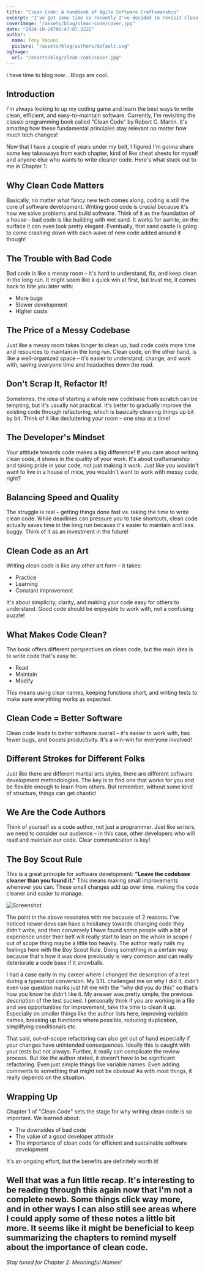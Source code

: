 ```yaml
---
title: "Clean Code: A Handbook of Agile Software Craftsmanship"
excerpt: "I've got some time so recently I've decided to revisit Clean Code now that I have a couple years of professional experience under my belt.."
coverImage: "/assets/blog/clean-code/cover.jpg"
date: "2024-10-24T06:47:07.322Z"
author:
  name: Tony Vanoni
  picture: "/assets/blog/authors/default.svg"
ogImage:
  url: "/assets/blog/clean-code/cover.jpg"
---
```


I have time to blog now... Blogs are cool.

## Introduction

I'm always looking to up my coding game and learn the best ways to write clean, efficient, and easy-to-maintain software. Currently, I'm revisiting the classic programming book called "Clean Code" by Robert C. Martin. It's amazing how these fundamental principles stay relevant no matter how much tech changes!

Now that I have a couple of years under my belt, I figured I'm gonna share some key takeaways from each chapter, kind of like cheat sheets for myself and anyone else who wants to write cleaner code. Here's what stuck out to me in Chapter 1:

## Why Clean Code Matters

Basically, no matter what fancy new tech comes along, coding is still the core of software development. Writing good code is crucial because it's how we solve problems and build software. Think of it as the foundation of a house – bad code is like building with wet sand. It works for awhile, on the surface it can even look pretty elegant. Eventually, that sand castle is going to come crashing down with each wave of new code added around it though!

## The Trouble with Bad Code

Bad code is like a messy room – it's hard to understand, fix, and keep clean in the long run. It might seem like a quick win at first, but trust me, it comes back to bite you later with:

- More bugs
- Slower development
- Higher costs

## The Price of a Messy Codebase

Just like a messy room takes longer to clean up, bad code costs more time and resources to maintain in the long run. Clean code, on the other hand, is like a well-organized space – it's easier to understand, change, and work with, saving everyone time and headaches down the road.

## Don't Scrap It, Refactor It!

Sometimes, the idea of starting a whole new codebase from scratch can be tempting, but it's usually not practical. It's better to gradually improve the existing code through refactoring, which is basically cleaning things up bit by bit. Think of it like decluttering your room – one step at a time!

## The Developer's Mindset

Your attitude towards code makes a big difference! If you care about writing clean code, it shows in the quality of your work. It's about craftsmanship and taking pride in your code, not just making it work. Just like you wouldn't want to live in a house of mice, you wouldn't want to work with messy code, right?

## Balancing Speed and Quality

The struggle is real – getting things done fast vs. taking the time to write clean code. While deadlines can pressure you to take shortcuts, clean code actually saves time in the long run because it's easier to maintain and less buggy. Think of it as an investment in the future!

## Clean Code as an Art

Writing clean code is like any other art form – it takes:

- Practice
- Learning
- Constant improvement

It's about simplicity, clarity, and making your code easy for others to understand. Good code should be enjoyable to work with, not a confusing puzzle!

## What Makes Code Clean?

The book offers different perspectives on clean code, but the main idea is to write code that's easy to:

- Read
- Maintain
- Modify

This means using clear names, keeping functions short, and writing tests to make sure everything works as expected.

## Clean Code = Better Software

Clean code leads to better software overall – it's easier to work with, has fewer bugs, and boosts productivity. It's a win-win for everyone involved!

## Different Strokes for Different Folks

Just like there are different martial arts styles, there are different software development methodologies. The key is to find one that works for you and be flexible enough to learn from others. But remember, without some kind of structure, things can get chaotic!

## We Are the Code Authors

Think of yourself as a code author, not just a programmer. Just like writers, we need to consider our audience – in this case, other developers who will read and maintain our code. Clear communication is key!

## The Boy Scout Rule

This is a great principle for software development: **"Leave the codebase cleaner than you found it."** This means making small improvements whenever you can. These small changes add up over time, making the code cleaner and easier to manage.

![Screenshot](https://i.imgur.com/vrDtlQd.png)

The point in the above resonates with me because of 2 reasons. I've noticed newer devs can have a hesitancy towards changing code they didn't write, and then conversely I have found some people with a bit of experience under their belt will really start to lean on the whole in scope / out of scope thing maybe a little too heavily. The author really nails my feelings here with the Boy Scout Rule. Doing something in a certain way because that's how it was done previously is very common and can really deteriorate a code base if it snowballs.

I had a case early in my career where I changed the description of a test during a typescript conversion. My STL challenged me on why I did it, didn't even use question marks just hit me with the "why did you do this" so that's how you know he didn't like it. My answer was pretty simple, the previous description of the test sucked. I personally think if you are working in a file and see opportunities for improvement, take the time to clean it up. Especially on smaller things like the author lists here, improving variable names, breaking up functions where possible, reducing duplication, simplifying conditionals etc.

That said, out-of-scope refactoring can also get out of hand especially if your changes have unintended consequences. Ideally this is caught with your tests but not always. Further, it really can complicate the review process. But like the author stated, it doesn't have to be significant refactoring. Even just simple things like variable names. Even adding comments to something that might not be obvious! As with most things, it really depends on the situation.

## Wrapping Up

Chapter 1 of "Clean Code" sets the stage for why writing clean code is so important. We learned about:

- The downsides of bad code
- The value of a good developer attitude
- The importance of clean code for efficient and sustainable software development

It's an ongoing effort, but the benefits are definitely worth it!

## Well that was a fun little recap. It's interesting to be reading through this again now that I'm not a complete newb. Some things click way more, and in other ways I can also still see areas where I could apply some of these notes a little bit more. It seems like it might be beneficial to keep summarizing the chapters to remind myself about the importance of clean code.

_Stay tuned for Chapter 2: Meaningful Names!_
